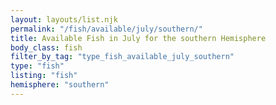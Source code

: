 ```yaml
---
layout: layouts/list.njk
permalink: "/fish/available/july/southern/"
title: Available Fish in July for the southern Hemisphere
body_class: fish
filter_by_tag: "type_fish_available_july_southern"
type: "fish"
listing: "fish"
hemisphere: "southern"
---
```

